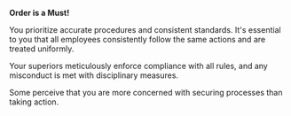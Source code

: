 **Order is a Must!**

You prioritize accurate procedures and consistent standards. It's essential to you that all employees consistently follow the same actions and are treated uniformly.

Your superiors meticulously enforce compliance with all rules,  and any misconduct is met with disciplinary measures.

Some perceive that you are more concerned with securing processes than taking action.
